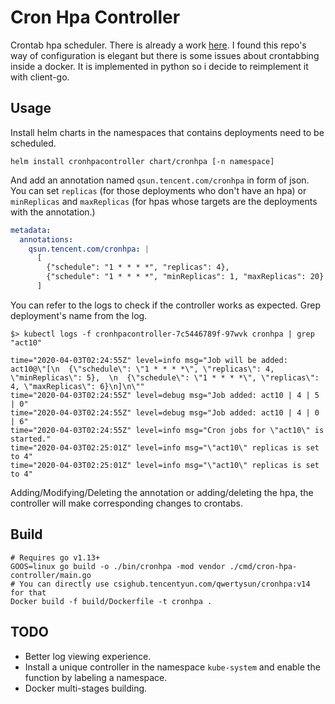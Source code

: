 # Cron Hpa Controller
Crontab hpa scheduler. There is already a work [here](https://github.com/amelbakry/kube-schedule-scaler/). 
I found this repo's way of configuration is elegant but there is some issues about crontabbing inside a docker.
It is implemented in python so i decide to reimplement it with client-go.

## Usage
Install helm charts in the namespaces that contains deployments need to be scheduled.

```shell script
helm install cronhpacontroller chart/cronhpa [-n namespace]
```

And add an annotation named `qsun.tencent.com/cronhpa` in form of json.
You can set `replicas` (for those deployments who don't have an hpa) or `minReplicas` and `maxReplicas` 
(for hpas whose targets are the deployments with the annotation.)

```yaml
metadata:
  annotations:
    qsun.tencent.com/cronhpa: |
      [
        {"schedule": "1 * * * *", "replicas": 4},
        {"schedule": "1 * * * *", "minReplicas": 1, "maxReplicas": 20}
      ]
```

You can refer to the logs to check if the controller works as expected. Grep deployment's name from the log.
```
$> kubectl logs -f cronhpacontroller-7c5446789f-97wvk cronhpa | grep "act10"

time="2020-04-03T02:24:55Z" level=info msg="Job will be added: act10@\"[\n  {\"schedule\": \"1 * * * *\", \"replicas\": 4, \"minReplicas\": 5},  \n  {\"schedule\": \"1 * * * *\", \"replicas\": 4, \"maxReplicas\": 6}\n]\n\""
time="2020-04-03T02:24:55Z" level=debug msg="Job added: act10 | 4 | 5 | 0"
time="2020-04-03T02:24:55Z" level=debug msg="Job added: act10 | 4 | 0 | 6"
time="2020-04-03T02:24:55Z" level=info msg="Cron jobs for \"act10\" is started."
time="2020-04-03T02:25:01Z" level=info msg="\"act10\" replicas is set to 4"
time="2020-04-03T02:25:01Z" level=info msg="\"act10\" replicas is set to 4"
```

Adding/Modifying/Deleting the annotation or adding/deleting the hpa, the controller will make corresponding changes to crontabs. 

## Build
```shell script
# Requires go v1.13+
GOOS=linux go build -o ./bin/cronhpa -mod vendor ./cmd/cron-hpa-controller/main.go
# You can directly use csighub.tencentyun.com/qwertysun/cronhpa:v14 for that
Docker build -f build/Dockerfile -t cronhpa .
```

## TODO
+ Better log viewing experience.
+ Install a unique controller in the namespace `kube-system` and enable the function by labeling a namespace.
+ Docker multi-stages building.
